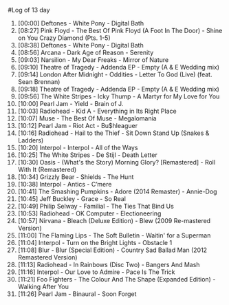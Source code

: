 #Log of 13 day

1. [00:00] Deftones - White Pony - Digital Bath
1. [08:27] Pink Floyd - The Best Of Pink Floyd (A Foot In The Door) - Shine on You Crazy Diamond (Pts. 1-5)
1. [08:38] Deftones - White Pony - Digital Bath
1. [08:56] Arcana - Dark Age of Reason - Serenity
1. [09:03] Narsilion - My Dear Freaks - Mirror of Nature
1. [09:10] Theatre of Tragedy - Addenda EP - Empty (A & E Wedding mix)
1. [09:14] London After Midnight - Oddities - Letter To God (Live) (feat. Sean Brennan)
1. [09:18] Theatre of Tragedy - Addenda EP - Empty (A & E Wedding mix)
1. [09:56] The White Stripes - Icky Thump - A Martyr for My Love for You
1. [10:00] Pearl Jam - Yield - Brain of J.
1. [10:03] Radiohead - Kid A - Everything in Its Right Place
1. [10:07] Muse - The Best Of Muse - Megalomania
1. [10:12] Pearl Jam - Riot Act - Bu$hleaguer
1. [10:16] Radiohead - Hail to the Thief - Sit Down Stand Up (Snakes & Ladders)
1. [10:20] Interpol - Interpol - All of the Ways
1. [10:25] The White Stripes - De Stijl - Death Letter
1. [10:30] Oasis - (What's the Story) Morning Glory? [Remastered] - Roll With It (Remastered)
1. [10:34] Grizzly Bear - Shields - The Hunt
1. [10:38] Interpol - Antics - C’mere
1. [10:41] The Smashing Pumpkins - Adore (2014 Remaster) - Annie-Dog
1. [10:45] Jeff Buckley - Grace - So Real
1. [10:49] Philip Selway - Familial - The Ties That Bind Us
1. [10:53] Radiohead - OK Computer - Electioneering
1. [10:57] Nirvana - Bleach (Deluxe Edition) - Blew (2009 Re-mastered Version)
1. [11:00] The Flaming Lips - The Soft Bulletin - Waitin' for a Superman
1. [11:04] Interpol - Turn on the Bright Lights - Obstacle 1
1. [11:08] Blur - Blur (Special Edition) - Country Sad Ballad Man (2012 Remastered Version)
1. [11:13] Radiohead - In Rainbows (Disc Two) - Bangers And Mash
1. [11:16] Interpol - Our Love to Admire - Pace Is The Trick
1. [11:21] Foo Fighters - The Colour And The Shape (Expanded Edition) - Walking After You
1. [11:26] Pearl Jam - Binaural - Soon Forget

